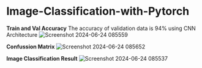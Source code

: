 # Image-Classification-with-Pytorch

**Train and Val Accuracy**
The accuracy of validation data is 94% using CNN Architecture
![Screenshot 2024-06-24 085559](https://github.com/Silvi47/Image-Classification-with-Pytorch/assets/80204242/c6c768a5-43f5-45e4-93c4-b9324327b8f6)

**Confussion Matrix**
![Screenshot 2024-06-24 085652](https://github.com/Silvi47/Image-Classification-with-Pytorch/assets/80204242/6dd6c9d4-30bc-40b7-8830-97dea8da8ff5)

**Image Classification Result**
![Screenshot 2024-06-24 085537](https://github.com/Silvi47/Image-Classification-with-Pytorch/assets/80204242/ac060ea3-17d4-444d-be65-d5980fcfe57d)
